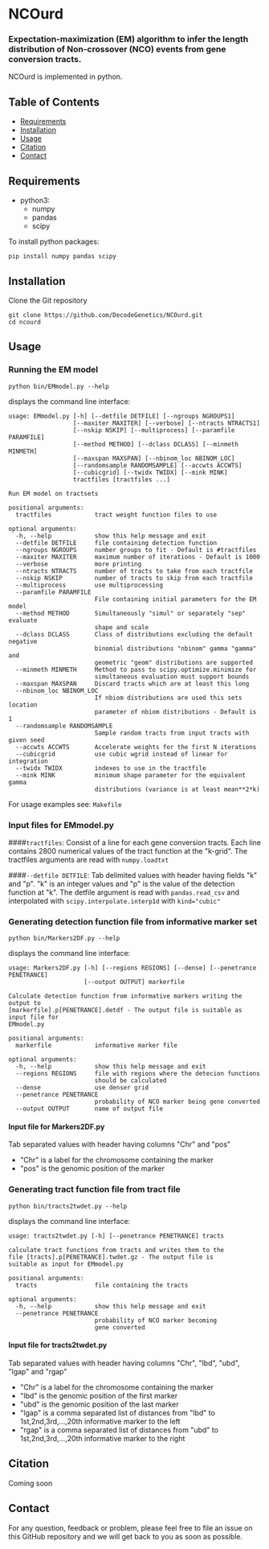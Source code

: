 # NCOurd

### Expectation-maximization (EM) algorithm to infer the length distribution of Non-crossover (NCO) events from gene conversion tracts.

NCOurd is implemented in python.

## Table of Contents

* [Requirements](#requirements)
* [Installation](#installation)
* [Usage](#usage)
* [Citation](#citation)
* [Contact](#contact)

## Requirements

* python3:
    * numpy
    * pandas
    * scipy

To install python packages:
```
pip install numpy pandas scipy
```
## Installation

Clone the Git repository

```
git clone https://github.com/DecodeGenetics/NCOurd.git 
cd ncourd
```

## Usage

### Running the EM model

```
python bin/EMmodel.py --help
```

displays the command line interface:
```
usage: EMmodel.py [-h] [--detfile DETFILE] [--ngroups NGROUPS1]
                  [--maxiter MAXITER] [--verbose] [--ntracts NTRACTS1]
                  [--nskip NSKIP] [--multiprocess] [--paramfile PARAMFILE]
                  [--method METHOD] [--dclass DCLASS] [--minmeth MINMETH]
                  [--maxspan MAXSPAN] [--nbinom_loc NBINOM_LOC]
                  [--randomsample RANDOMSAMPLE] [--accwts ACCWTS]
                  [--cubicgrid] [--twidx TWIDX] [--mink MINK]
                  tractfiles [tractfiles ...]

Run EM model on tractsets

positional arguments:
  tractfiles            tract weight function files to use

optional arguments:
  -h, --help            show this help message and exit
  --detfile DETFILE     file containing detection function
  --ngroups NGROUPS     number groups to fit - Default is #tractfiles
  --maxiter MAXITER     maximum number of iterations - Default is 1000
  --verbose             more printing
  --ntracts NTRACTS     number of tracts to take from each tractfile
  --nskip NSKIP         number of tracts to skip from each tractfile
  --multiprocess        use multiprocessing
  --paramfile PARAMFILE
                        File containing initial parameters for the EM model
  --method METHOD       Simultaneously "simul" or separately "sep" evaluate
                        shape and scale
  --dclass DCLASS       Class of distributions excluding the default negative
                        binomial distributions "nbinom" gamma "gamma" and
                        geometric "geom" distributions are supported
  --minmeth MINMETH     Method to pass to scipy.optimize.minimize for
                        simultaneous evaluation must support bounds
  --maxspan MAXSPAN     Discard tracts which are at least this long
  --nbinom_loc NBINOM_LOC
                        If nbiom distributions are used this sets location
                        parameter of nbiom distributions - Default is 1
  --randomsample RANDOMSAMPLE
                        Sample random tracts from input tracts with given seed
  --accwts ACCWTS       Accelerate weights for the first N iterations
  --cubicgrid           use cubic wgrid instead of linear for integration
  --twidx TWIDX         indexes to use in the tractfile
  --mink MINK           minimum shape parameter for the equivalent gamma
                        distributions (variance is at least mean**2*k)
```

For usage examples see: 
```Makefile```

### Input files for EMmodel.py
####```tractfiles```:
Consist of a line for each gene conversion tracts.
Each line contains 2800 numerical values of the tract function at the "k-grid".
The tractfiles arguments are read with ```numpy.loadtxt```

####```--detfile DETFILE```:
Tab delimited values with header having fields "k" and "p".
"k" is an integer values and
"p" is the value of the detection function at "k".
The detfile argument is read with ```pandas.read_csv```
and interpolated with ```scipy.interpolate.interp1d``` with ```kind="cubic"``` 

### Generating detection function file from informative marker set

```
python bin/Markers2DF.py --help
```

displays the command line interface:

```
usage: Markers2DF.py [-h] [--regions REGIONS] [--dense] [--penetrance PENETRANCE] 
                     [--output OUTPUT] markerfile

Calculate detection function from informative markers writing the output to
[markerfile].p[PENETRANCE].detdf - The output file is suitable as input file for
EMmodel.py

positional arguments:
  markerfile            informative marker file

optional arguments:
  -h, --help            show this help message and exit
  --regions REGIONS     file with regions where the detecion functions 
                        should be calculated
  --dense               use denser grid
  --penetrance PENETRANCE
                        probability of NCO marker being gene converted
  --output OUTPUT       name of output file
```

#### Input file for Markers2DF.py

Tab separated values with header having columns "Chr" and "pos"

- "Chr" is a label for the chromosome containing the marker
- "pos" is the genomic position of the marker

### Generating tract function file from tract file

```
python bin/tracts2twdet.py --help
```

displays the command line interface:

```
usage: tracts2twdet.py [-h] [--penetrance PENETRANCE] tracts

calculate tract functions from tracts and writes them to the
file [tracts].p[PENETRANCE].twdet.gz - The output file is
suitable as input for EMmodel.py

positional arguments:
  tracts                file containing the tracts

optional arguments:
  -h, --help            show this help message and exit
  --penetrance PENETRANCE
                        probability of NCO marker becoming
                        gene converted
```

#### Input file for tracts2twdet.py

Tab separated values with header having columns "Chr", "lbd", "ubd", "lgap" and "rgap"

- "Chr" is a label for the chromosome containing the marker
- "lbd" is the genomic position of the first marker
- "ubd" is the genomic position of the last marker
- "lgap" is a comma separated list of distances from "lbd" to 1st,2nd,3rd,...,20th informative marker to the left
- "rgap" is a comma separated list of distances from "ubd" to 1st,2nd,3rd,...,20th informative marker to the right


## Citation

Coming soon

## Contact

For any question, feedback or problem, please feel free to file an issue on this GitHub repository and we will get back to you as soon as possible.


